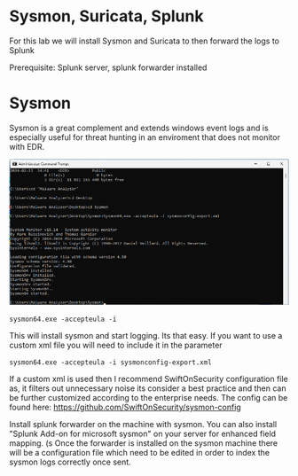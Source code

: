 # Sysmon, Suricata, Splunk

For this lab we will install Sysmon and Suricata to then forward the logs to Splunk

Prerequisite: Splunk server, splunk forwarder installed

# Sysmon
Sysmon is a great complement and extends windows event logs and is especially useful for threat hunting in an enviroment that does not monitor with EDR.

![alt text](https://github.com/tg222eu/SysmonSuricataSplunk/blob/main/sysmoninstall.png)
```
sysmon64.exe -accepteula -i
```
This will install sysmon and start logging. Its that easy. If you want to use a custom xml file you will need to include it in the parameter
```
sysmon64.exe -accepteula -i sysmonconfig-export.xml
```
If a custom xml is used then I recommend SwiftOnSecurity configuration file as, it filters out unnecessary noise its consider a best practice and then can be further customized according to the enterprise needs. The config can be found here: https://github.com/SwiftOnSecurity/sysmon-config

Install splunk forwarder on the machine with sysmon. You can also install "Splunk Add-on for microsoft sysmon" on your server for enhanced field mapping. (s Once the forwarder is installed on the sysmon machine there will be a configuration file which need to be edited in order to index the sysmon logs correctly once sent.

